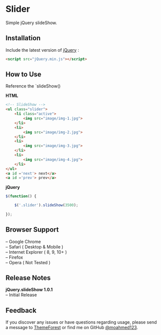 # Slider
Simple jQuery slideShow.

## Installation
Include the latest version of [jQuery](http://jquery.com/download) :
```html
<script src="jQuery.min.js"></script>  
```
## How to Use
Reference the `slideShow()

**HTML**
```html
<!-- SlideShow -->
<ul class="slider">
	<li class="active">
		<img src="image/img-1.jpg">
	</li>
	<li>
		<img src="image/img-2.jpg">
	</li>
	<li>
		<img src="image/img-3.jpg">
	</li>
	<li>
		<img src="image/img-4.jpg">
	</li>
</ul>
<a id ='next'> next</a>
<a id ='prev'> prev</a>
```

**jQuery**
```javascript
$(function() {  

    $('.slider').slideShow(3500); 
    
});
```  

## Browser Support
– Google Chrome  
– Safari ( Desktop & Mobile )  
– Internet Explorer ( 8, 9, 10+ )  
– Firefox  
– Opera ( Not Tested )  

## Release Notes
**jQuery.slideShow 1.0.1**   
– Initial Release   
  

## Feedback
If you discover any issues or have questions regarding usage, please send a message to [ThemeForest](https://themeforest.net/user/m_alaa/portfolio?ref=M_Alaa) or find me on GitHub [@moahmed123](https://github.com/moahmed123).
